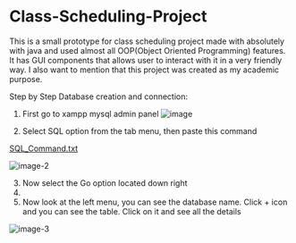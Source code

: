 # Class-Scheduling-Project
This is a small prototype for class scheduling project made with absolutely with java and used almost all OOP(Object Oriented Programming) features. It has GUI components that allows user to interact with it in a very friendly way. I also want to mention that this project was created as my academic purpose.

Step by Step Database creation and connection:

1. First go to xampp mysql admin panel
![image](https://github.com/user-attachments/assets/387df530-dec2-4591-bfab-63d8818a77a2)

3. Select SQL option from the tab menu, then paste this command

[SQL_Command.txt](https://github.com/user-attachments/files/19231755/SQL_Command.txt)

![image-2](https://github.com/user-attachments/assets/12934339-95b9-4728-b6f3-58c97be13bfa)

3. Now select the Go option located down right
4. 
5. Now look at the left menu, you can see the database name. Click + icon and you can see the table. Click on it and see all the details

![image-3](https://github.com/user-attachments/assets/baf3278e-8517-4b32-ab54-316ff80d9243)



